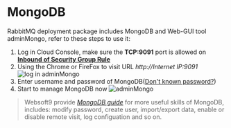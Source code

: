 # MongoDB

RabbitMQ deployment package includes MongoDB and Web-GUI tool adminMongo, refer to these steps to use it:

1. Log in Cloud Console, make sure the **TCP:9091** port is allowed on **[Inbound of Security Group Rule](https://support.websoft9.com/docs/faq/tech-instance.html)**
2. Using the Chrome or FireFox to visit URL *http://Internet IP:9091*
  ![log in adminMongo](https://libs.websoft9.com/Websoft9/DocsPicture/en/mongodb/adminmongo-connect001-websoft9.png)
3. Enter username and password of MongoDB([Don't known password?](/stack-accounts.md))
4. Start to manage MongoDB now
  ![adminMongo](https://libs.websoft9.com/Websoft9/DocsPicture/en/mongodb/adminmongo-connect003-websoft9.png)

> Websoft9 provide *[MongoDB guide](https://support.websoft9.com/docs/mongodb/solution-gui.html)* for more useful skills of MongoDB, includes: modify password, create user, import/export data, enable or disable remote visit, log configuation and so on.
